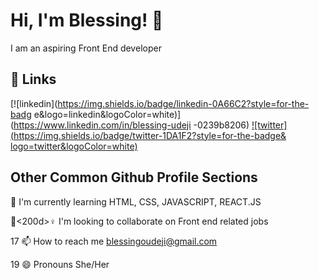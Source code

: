  # Hi, I'm Blessing! 👋
I am an aspiring Front End developer


## 🔗 Links
[![linkedin](https://img.shields.io/badge/linkedin-0A66C2?style=for-the-badg    e&logo=linkedin&logoColor=white)](https://www.linkedin.com/in/blessing-udeji    -0239b8206)
[![twitter](https://img.shields.io/badge/twitter-1DA1F2?style=for-the-badge&    logo=twitter&logoColor=white)](https://twitter.com/blessingudeji_)


## Other Common Github Profile Sections


🧠 I'm currently learning HTML, CSS, JAVASCRIPT, REACT.JS

👯<200d>♀️ I'm looking to collaborate on  Front end related jobs

 17 📫 How to reach me blessingoudeji@gmail.com

 19 😄 Pronouns She/Her
